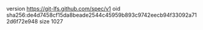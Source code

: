 version https://git-lfs.github.com/spec/v1
oid sha256:de4d7458cf15da8beade2544c45959b893c9742eecb94f33092a712d6f72e948
size 1027
